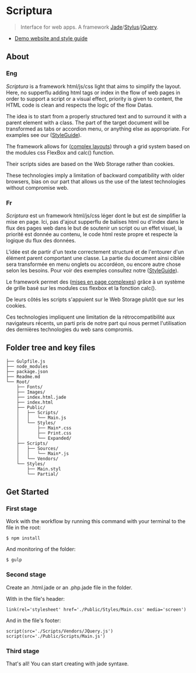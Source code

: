 # Scriptura
> Interface for web apps. A framework [Jade](http://jade-lang.com/)/[Stylus](https://learnboost.github.io/stylus/)/[jQuery](https://jquery.com/).

* [Demo website and style guide](https://scriptura.github.io/)

## About

### Eng

_Scriptura_ is a framework html/js/css light that aims to simplify the layout. Here, no supperflu adding html tags or index in the flow of web pages in order to support a script or a visual effect, priority is given to content, the HTML code is clean and respects the logic of the flow Datas.

The idea is to start from a properly structured text and to surround it with a parent element with a class. The part of the target document will be transformed as tabs or accordion menu, or anything else as appropriate. For examples see our ([StyleGuide](./Pages/StyleGuide.html)).

The framework allows for ([complex layouts](./Pages/Layouts.html)) through a grid system based on the modules css FlexBox and calc() function.

Their scripts sides are based on the Web Storage rather than cookies.

These technologies imply a limitation of backward compatibility with older browsers, bias on our part that allows us the use of the latest technologies without compromise web.

### Fr

_Scriptura_ est un framework html/js/css léger dont le but est de simplifier la mise en page. Ici, pas d'ajout supperflu de balises html ou d'index dans le flux des pages web dans le but de soutenir un script ou un effet visuel, la priorité est donnée au contenu, le code html reste propre et respecte la logique du flux des données.

L'idée est de partir d'un texte correctement structuré et de l'entourer d'un élément parent comportant une classe. La partie du document ainsi ciblée sera transformée en menu onglets ou accordéon, ou encore autre chose selon les besoins. Pour voir des exemples consultez notre ([StyleGuide](./Pages/StyleGuide.html)).

Le framework permet des ([mises en page complexes](./Pages/Layouts.html)) grâce à un système de grille basé sur les modules css flexbox et la fonction calc().

De leurs côtés les scripts s'appuient sur le Web Storage plutôt que sur les cookies.

Ces technologies impliquent une limitation de la rétrocompatibilité aux navigateurs récents, un parti pris de notre part qui nous permet l'utilisation des dernières technologies du web sans compromis.

## Folder tree and key files

    ├── Gulpfile.js
    ├── node_modules
    ├── package.json
    ├── Readme.md
    └── Root/
        ├── Fonts/
        ├── Images/
        ├── index.html.jade
        ├── index.html
        ├── Public/
        │   ├── Scripts/
        │   │   └── Main.js
        │   └── Styles/
        │       ├── Main*.css
        │       ├── Print.css
        │       └── Expanded/
        ├── Scripts/
        │   ├── Sources/
        │   │   └── Main*.js
        │   └── Vendors/
        └── Styles/
            ├── Main.styl
            └── Partial/

## Get Started

### First stage

Work with the workflow by running this command with your terminal to the file in the root:

    $ npm install

And monitoring of the folder:

    $ gulp

### Second stage

Create an .html.jade or an .php.jade file in the folder.

With in the file's header:

    link(rel='stylesheet' href='./Public/Styles/Main.css' media='screen')

And in the file's footer:

    script(src='./Scripts/Vendors/JQuery.js')
    script(src='./Public/Scripts/Main.js')

### Third stage

That's all! You can start creating with jade syntaxe.
